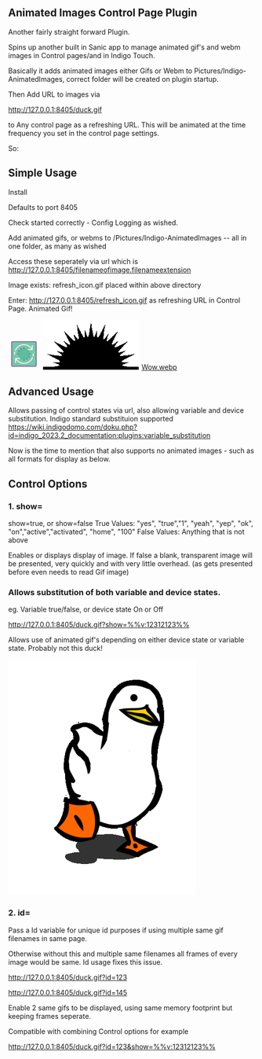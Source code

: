 ## Animated Images Control Page Plugin

Another fairly straight forward Plugin.

Spins up another built in Sanic app to manage animated gif's and webm images in Control pages/and in Indigo Touch.


Basically it adds animated images either Gifs or Webm to Pictures/Indigo-AnimatedImages, correct folder will be created on plugin startup.

Then Add URL to images via

http://127.0.0.1:8405/duck.gif

to Any control page as a refreshing URL.  This will be animated at the time frequency you set in the control page settings.

So:

## Simple Usage

Install

Defaults to port 8405

Check started correctly - Config Logging as wished.

Add animated gifs, or webms to /Pictures/Indigo-AnimatedImages -- all in one folder, as many as wished

Access these seperately via url which is http://127.0.0.1:8405/filenameofimage.filenameextension


Image exists: refresh_icon.gif placed within above directory

Enter: http://127.0.0.1:8405/refresh_icon.gif as refreshing URL in Control Page.  Animated Gif!

![refresh_icon.gif](Images%2Frefresh_icon.gif)
![Sunrise.gif](Images%2FSunrise.gif)
[Wow.webp](Images%2FWow.webp)

## Advanced Usage

Allows passing of control states via url, also allowing variable and device substitution.  Indigo standard substituion supported
https://wiki.indigodomo.com/doku.php?id=indigo_2023.2_documentation:plugins:variable_substitution

Now is the time to mention that also supports no animated images - such as all formats for display as below.

## Control Options

### 1. show=

show=true, or show=false
True Values:
"yes", "true","1", "yeah", "yep", "ok", "on","active","activated", "home", "100"
False Values:
Anything that is not above

Enables or displays display of image.  If false a blank, transparent image will be presented, very quickly and with very little overhead.
(as gets presented before even needs to read Gif image)

### **Allows substitution of both variable and device states.**
eg. Variable true/false, or device state On or Off

http://127.0.0.1:8405/duck.gif?show=%%v:12312123%%

Allows use of animated gif's depending on either device state or variable state.  Probably not this duck!

![duck.gif](Images%2Fduck.gif)

### 2. id=

Pass a Id variable for unique id purposes if using multiple same gif filenames in same page.

Otherwise without this and multiple same filenames all frames of every image would be same.  Id usage fixes this issue.

http://127.0.0.1:8405/duck.gif?id=123

http://127.0.0.1:8405/duck.gif?id=145

Enable 2 same gifs to be displayed, using same memory footprint but keeping frames seperate.

Compatible with combining Control options for example

http://127.0.0.1:8405/duck.gif?id=123&show=%%v:12312123%%

